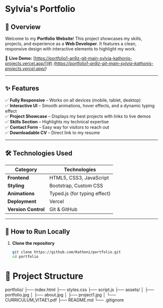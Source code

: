 # Sylvia's Portfolio

## 📌 Overview  
Welcome to my **Portfolio Website**! This project showcases my skills, projects, and experience as a **Web Developer**. It features a clean, responsive design with interactive elements to highlight my work.  

🔗 **Live Demo:** [https://portfolio1-an9z-git-main-sylvia-kathonis-projects.vercel.app/](#) *(https://portfolio1-an9z-git-main-sylvia-kathonis-projects.vercel.app/)*  

---

## ✨ Features  
✅ **Fully Responsive** – Works on all devices (mobile, tablet, desktop)  
✅ **Interactive UI** – Smooth animations, hover effects, and a dynamic typing effect  
✅ **Project Showcase** – Displays my best projects with links to live demos  
✅ **Skills Section** – Highlights my technical expertise  
✅ **Contact Form** – Easy way for visitors to reach out  
✅ **Downloadable CV** – Direct link to my resume  

---

## 🛠️ Technologies Used  
| Category       | Technologies |
|---------------|-------------|
| **Frontend**  | HTML5, CSS3, JavaScript |
| **Styling**   | Bootstrap, Custom CSS |
| **Animations**| Typed.js (for typing effect) |
| **Deployment**| Vercel |
| **Version Control** | Git & GitHub |

---

## 🚀 How to Run Locally  
1. **Clone the repository**  
   ```bash
   git clone https://github.com/Kathoni/portfolio.git
   cd portfolio

# 📂 Project Structure

portfolio/
├── index.html
├── styles.css
├── script.js
├── assets/
│   ├── portfolio.jpg
│   ├── about.jpg
│   ├── project1.jpg
│   └── CURRICULUM_VITAE1.pdf
├── README.md
└── .gitignore   